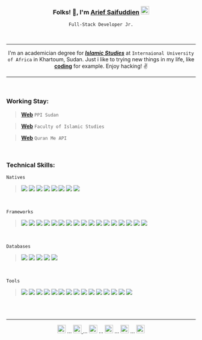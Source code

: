 <br>

<h3 align="center">Folks! 👋, I'm <a href="https://instagram.com/ariefsaifuddien" target="_blank" rel="noreferrer"><strong>Arief Saifuddien</strong></a> <img alt="idflag" width="22px" src="https://www.searchmap.eu/images/indonesia.png" /></h3>
<p align="center"><code>Full-Stack Developer Jr.</code></p>

<br>

---

<p align="center">I'm an academician degree for <a href="https://islamicstudies.vercel.app" target="_blank" rel="noreferrer"><strong><i>Islamic Studies</i></strong></a> at <code>Internaional University of Africa</code> in Khartoum, Sudan. Just i like to trying new things in my life, like <strong><u>coding</u></strong> for example. Enjoy hacking! ✌</p> 

---

<br>

### Working Stay:

> __[Web](https://ppisudan.com)__ ```PPI Sudan```

> __[Web](https://islamicstudies.vercel.app)__ ```Faculty of Islamic Studies```

> __[Web](https://quranme.vercel.app)__ ```Quran Me API```

<br>

### Technical Skills:

```Natives```

> ![](https://img.shields.io/badge/Markup-HTML-informational?style=plastic&logo=HTML5&color=E34C26)
> ![](https://img.shields.io/badge/Markup-Markdown-informational?style=plastic&logo=Markdown&color=white)
> ![](https://img.shields.io/badge/Style-CSS-informational?style=plastic&logo=CSS3&color=2965f1)
> ![](https://img.shields.io/badge/Language-Javascript-informational?style=plastic&logo=JavaScript&color=F7DF1E)
> ![](https://img.shields.io/badge/Language-Typescript-informational?style=plastic&logo=TypeScript&color=blue)
> ![](https://img.shields.io/badge/Language-PHP-informational?style=plastic&logo=php&color=334477)
> ![](https://img.shields.io/badge/Language-Python-informational?style=plastic&logo=Python&color=003B57)
> ![](https://img.shields.io/badge/Language-Go-informational?style=plastic&logo=Go&color=FFFFFF)
    
<br>

```Frameworks```

> ![](https://img.shields.io/badge/Style-Bootstrap-informational?style=plastic&logo=bootstrap&color=553399)
> ![](https://img.shields.io/badge/Style-Bulma-informational?style=plastic&logo=bulma&color=green)
> ![](https://img.shields.io/badge/Style-Tailwind-informational?style=plastic&logo=tailwind-css&color=117799)
> ![](https://img.shields.io/badge/Style-SASS-informational?style=plastic&logo=SASS&color=pink)
> ![](https://img.shields.io/badge/Style-LESS-informational?style=plastic&logo=LESS&color=blue)
> ![](https://img.shields.io/badge/Language-Laravel-informational?style=plastic&logo=Laravel&color=darkred)
> ![](https://img.shields.io/badge/Language-jQuery-informational?style=plastic&logo=jquery&color=ffffff)
> ![](https://img.shields.io/badge/Language-ReactJS-informational?style=plastic&logo=react&color=61DAFB)
> ![](https://img.shields.io/badge/Language-NextJS-informational?style=plastic&logo=next.js&color=black)
> ![](https://img.shields.io/badge/Language-VueJS-informational?style=plastic&logo=vuedotjs&color=11ss11)
> ![](https://img.shields.io/badge/Language-NuxtJS-informational?style=plastic&logo=nuxtdotjs&color=00DC82)
> ![](https://img.shields.io/badge/Server-NodeJS-informational?style=plastic&logo=node.js&color=007700)
> ![](https://img.shields.io/badge/Server-ExpressJS-informational?style=plastic&logo=express&color=aaaaaa)
> ![](https://img.shields.io/badge/Server-Flask-informational?style=plastic&logo=flask&color=white)
> ![](https://img.shields.io/badge/Server-Fiber-informational?style=plastic&logo=go&color=lightblue)
> ![](https://img.shields.io/badge/Mobile-Expo-informational?style=plastic&logo=expo&color=222222)
> ![](https://img.shields.io/badge/Mobile-React%20Native-informational?style=plastic&logo=react&color=212121)

<br>

```Databases```

> ![](https://img.shields.io/badge/Database-MongoDB-informational?style=plastic&logo=mongodb&color=007700)
> ![](https://img.shields.io/badge/Database-MariaDB-informational?style=plastic&logo=mariadb&color=bbbbbb)
> ![](https://img.shields.io/badge/Database-MySQL-informational?style=plastic&logo=mysql&color=lightblue)
> ![](https://img.shields.io/badge/Database-PostgreSQL-informational?style=plastic&logo=postgresql&color=white)
> ![](https://img.shields.io/badge/Database-SQLite-informational?style=plastic&logo=sqlite&color=darkgrey)

<br>

```Tools```

> ![](https://img.shields.io/badge/Packages-NPM-informational?style=plastic&logo=npm&color=red)
> ![](https://img.shields.io/badge/Packages-Yarn-informational?style=plastic&logo=yarn&color=blue)
> ![](https://img.shields.io/badge/Bundler-Webpack-informational?style=plastic&logo=webpack&color=white)
> ![](https://img.shields.io/badge/Bundler-Vite-informational?style=plastic&logo=vite&color=purple)
> ![](https://img.shields.io/badge/Library-Sequelize-informational?style=plastic&logo=sequelize&color=blue)
> ![](https://img.shields.io/badge/Library-Prisma-informational?style=plastic&logo=prisma&color=yellow)
> ![](https://img.shields.io/badge/Library-Mongoose-informational?style=plastic&logo=mongodb&color=red)
> ![](https://img.shields.io/badge/Auth-JWT-informational?style=plastic&logo=JSON%20web%20tokens&color=white)
> ![](https://img.shields.io/badge/Auth-PassportJS-informational?style=plastic&logo=passport&color=green)
> ![](https://img.shields.io/badge/Control-Git-informational?style=plastic&logo=git&color=red)
> ![](https://img.shields.io/badge/Control-Github-informational?style=plastic&logo=github&color=white)
> ![](https://img.shields.io/badge/Tools-Insomnia-informational?style=plastic&logo=insomnia&color=5849BE)
> ![](https://img.shields.io/badge/Tools-Figma-informational?style=plastic&logo=figma&color=333fff)
> ![](https://img.shields.io/badge/Tools-Affinity-informational?style=plastic&logo=affinity-designer&color=blue)
> ![](https://img.shields.io/badge/Tools-VSCode-informational?style=plastic&logo=visual-studio-code&color=lightblue)

<br>
<br>

---

<p align="center">
  <a href="http://wa.me/+249121208279" target="_blank" rel="noreferrer"><img alt="wa" width="22px" src="https://cdn.jsdelivr.net/npm/simple-icons@v3/icons/whatsapp.svg" /></a> ... 
  <a href="https://instagram.com/ariefsaifudien" target="_blank" rel="noreferrer"><img alt="ig" width="22px" src="https://cdn.jsdelivr.net/npm/simple-icons@v3/icons/instagram.svg" /> </a> ... 
  <a href="https://twitter.com/ariefsaifudien" target="_blank" rel="noreferrer"><img alt="tw" width="22px" src="https://cdn.jsdelivr.net/npm/simple-icons@v3/icons/twitter.svg" /></a> ... 
  <a href="https://facebook.com/ariefsaifudien01" target="_blank" rel="noreferrer"><img alt="fb" width="22px" src="https://cdn.jsdelivr.net/npm/simple-icons@v3/icons/facebook.svg" /></a> ... 
  <a href="https://linkedin.com/in/ariefsaifudien" target="_blank" rel="noreferrer"><img alt="li" width="22px" src="https://cdn.jsdelivr.net/npm/simple-icons@v3/icons/linkedin.svg" /></a> ... 
  <a href="mailto:ariefsaifudien01@gmail.com" target="_blank" rel="noreferrer"><img alt="gm" width="22px" src="https://cdn.jsdelivr.net/npm/simple-icons@v3/icons/gmail.svg" color="red" /></a>
</p>

